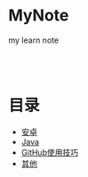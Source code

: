 # MyNote
my learn note


</br></br>
# **目录**

  * [安卓](https://github.com/AndBird/MyNote/blob/master/android/android_content.md)
  * [Java](https://github.com/AndBird/MyNote/blob/master/java/java_content.md)
  * [GitHub使用技巧](https://github.com/AndBird/MyNote/blob/master/GitHub操作技巧.md)
  * [其他](https://github.com/AndBird/MyNote/blob/master/其他/other_content.md)
